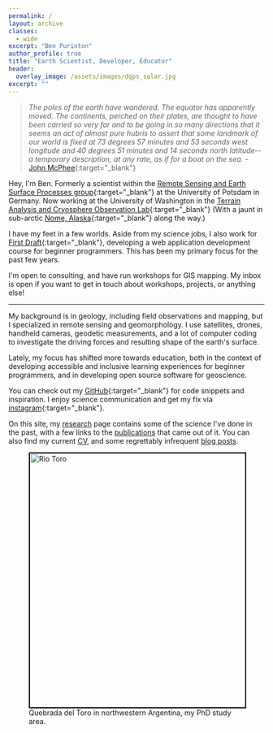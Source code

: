 ```yaml
---
permalink: /
layout: archive
classes:
  - wide
excerpt: "Ben Purinton"
author_profile: true
title: "Earth Scientist, Developer, Educator"
header:
  overlay_image: /assets/images/dgps_salar.jpg
excerpt: ""
---
```


> _The poles of the earth have wandered. The equator has apparently moved. The continents, perched on their plates, are thought to have been carried so very far and to be going in so many directions that it seems an act of almost pure hubris to assert that some landmark of our world is fixed at 73 degrees 57 minutes and 53 seconds west longitude and 40 degrees 51 minutes and 14 seconds north latitude--a temporary description, at any rate, as if for a boat on the sea._ - [John McPhee](https://archive.nytimes.com/www.nytimes.com/books/first/m/mcphee-annals.html){:target="_blank"}

Hey, I'm Ben. Formerly a scientist within the [Remote Sensing and Earth Surface Processes group](https://up-rs-esp.github.io/){:target="_blank"} at the University of Potsdam in Germany. Now working at the University of Washington in the [Terrain Analysis and Cryosphere Observation Lab](https://uw-cryo.github.io/authors/ben/){:target="_blank"} (With a jaunt in sub-arctic [Nome, Alaska](https://www.visitnomealaska.com/){:target="_blank"} along the way.)

I have my feet in a few worlds. Aside from my science jobs, I also work for [First Draft](https://learn.firstdraft.com){:target="_blank"}, developing a web application development course for beginner programmers. This has been my primary focus for the past few years.

I'm open to consulting, and have run workshops for GIS mapping. My inbox is open if you want to get in touch about workshops, projects, or anything else!

---

My background is in geology, including field observations and mapping, but I specialized in remote sensing and geomorphology. I use satellites, drones, handheld cameras, geodetic measurements, and a lot of computer coding to investigate the driving forces and resulting shape of the earth's surface.

Lately, my focus has shifted more towards education, both in the context of developing accessible and inclusive learning experiences for beginner programmers, and in developing open source software for geoscience.

You can check out my [GitHub](https://github.com/bpurinton){:target="_blank"} for code snippets and inspiration. I enjoy science communication and get my fix via [instagram](https://instagram.com/dirt_facts){:target="_blank"}.

On this site, my [research](/research/) page contains some of the science I've done in the past, with a few links to the [publications](/publications/) that came out of it. You can also find my current [CV](/cv/), and some regrettably infrequent [blog posts](/blog/).

<figure class="align-center">
  <img src="/assets/images/Toro_full.jpg" alt="Rio Toro" style="border: 2px solid black" width="500">
  <figcaption>Quebrada del Toro in northwestern Argentina, my PhD study area.</figcaption>
</figure>

<!-- <img style="border: 2px solid black" src="/assets/images/Toro_full.jpg" alt="Rio Toro" width="500">
<p align="left">
  <i>Quebrada del Toro in northwestern Argentina, my PhD study area.</i>
</p> -->
